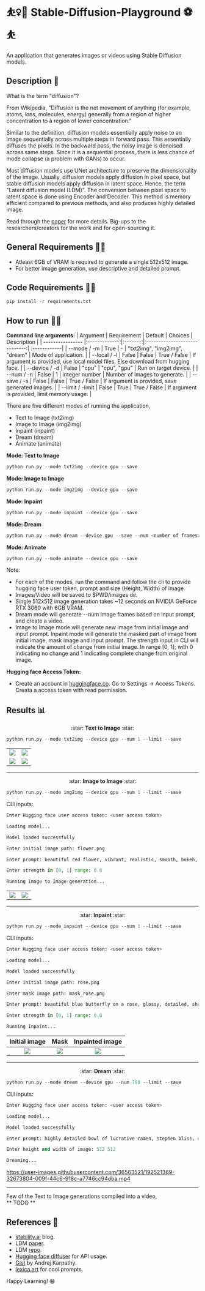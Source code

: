 # ⛹️‍♀️:basketball: Stable-Diffusion-Playground :soccer:⛹️
An application that generates images or videos using Stable Diffusion models.

## Description :scroll:
What is the term "diffusion"? <br />

From Wikipedia, "Diffusion is the net movement of anything (for example, atoms, ions, molecules, energy) generally from a region of higher concentration to a region of lower concentration." <br />

Similar to the definition, diffusion models essentially apply noise to an image sequentially across multiple steps in forward pass. This essentially diffuses the pixels. In the backward pass, the noisy image is denoised across same steps. Since it is a sequential process, there is less chance of mode collapse (a problem with GANs) to occur. <br />

Most diffusion models use UNet architecture to preserve the dimensionality of the image. Usually, diffusion models apply diffusion in pixel space, but stable diffusion models apply diffusion in latent space. Hence, the term "Latent diffusion model (LDM)". The conversion between pixel space to latent space is done using Encoder and Decoder. This method is memory efficient compared to previous methods, and also produces highly detailed image. <br />

Read through the [paper](https://arxiv.org/abs/2112.10752) for more details. Big-ups to the researchers/creators for the work and for open-sourcing it. <br />

## General Requirements :mage_man:
* Atleast 6GB of VRAM is required to generate a single 512x512 image.
* For better image generation, use descriptive and detailed prompt.

## Code Requirements :mage_woman:
```python
pip install -r requirements.txt
```

## How to run :running_man:

<b> Command line arguments: </b>
| Argument         | Requirement   | Default | Choices                       | Description  |
| ---------------- |:-------------:|:-------:|:-----------------------------:| :------------|
| --mode / -m      | True          | -       | "txt2img", "img2img", "dream" | Mode of application. |
| --local / -l     | False         | False   | True / False                  | If argument is provided, use local model files. Else download from hugging face. |
| --device / -d    | False         | "cpu"   | "cpu", "gpu"                  | Run on target device. |
| --num / -n       | False         | 1       | integer number                | Number of images to generate. |
| --save / -s      | False         | False   | True / False                  | If argument is provided, save generated images. |
| --limit / -limit | False         | True    | True / False                  | If argument is provided, limit memory usage. |

There are five different modes of running the application, <br />
* Text to Image (txt2img)
* Image to Image (img2img)
* Inpaint (inpaint)
* Dream (dream)
* Animate (animate)

<b> Mode: Text to Image </b> <br />
```python
python run.py --mode txt2img --device gpu --save
```

<b> Mode: Image to Image </b> <br />
```python
python run.py --mode img2img --device gpu --save
```

<b> Mode: Inpaint </b> <br />
```python
python run.py --mode inpaint --device gpu --save
```

<b> Mode: Dream </b> <br />
```python
python run.py --mode dream --device gpu --save --num <number of frames>
```

<b> Mode: Animate </b> <br />
```python
python run.py --mode animate --device gpu --save
```
Note: <br />
* For each of the modes, run the command and follow the cli to provide hugging face user token, prompt and size (Height, Width) of image. <br />
* Images/Video will be saved to $PWD/images dir.
* Single 512x512 image generation takes ~12 seconds on NVIDIA GeForce RTX 3060 with 6GB VRAM.
* Dream mode will generate --num image frames based on input prompt, and create a video. <br />
* Image to Image mode will generate new image from initial image and input prompt. Inpaint mode will generate the masked part of image from initial image, mask image and input prompt. The strength input in CLI will indicate the amount of change from initial image. In range [0, 1]; with 0 indicating no change and 1 indicating complete change from original image.

<b> Hugging face Access Token: </b><br />
* Create an account in [huggingface.co](https://huggingface.co/). Go to Settings -> Access Tokens. Creata a access token with read permission. <br />

## Results :bar_chart:
<p align="center"> :star: <b> Text to Image </b> :star: </p>

```python
python run.py --mode txt2img --device gpu --num 1 --limit --save
```

|||
|:-------------------------:|:-------------------------:|
|![](https://github.com/Logeswaran123/Stable-Diffusion-Playground/blob/main/images/49.png)|![](https://github.com/Logeswaran123/Stable-Diffusion-Playground/blob/main/images/3.png)|
|![](https://github.com/Logeswaran123/Stable-Diffusion-Playground/blob/main/images/78.png)|![](https://github.com/Logeswaran123/Stable-Diffusion-Playground/blob/main/images/93.png)|
---
<p align="center"> :star: <b> Image to Image </b> :star: </p>

```python
python run.py --mode img2img --device gpu --num 1 --limit --save
```
CLI inputs: <br />
```python
Enter Hugging face user access token: <user access token>

Loading model...

Model loaded successfully

Enter initial image path: flower.png

Enter prompt: beautiful red flower, vibrant, realistic, smooth, bokeh, highly detailed, 4k

Enter strength in [0, 1] range: 0.8

Running Image to Image generation...
```
|||
|:-------------------------:|:-------------------------:|
|![](https://github.com/Logeswaran123/Stable-Diffusion-Playground/blob/main/images/flower.png)|![](https://github.com/Logeswaran123/Stable-Diffusion-Playground/blob/main/images/img2img_1.png)|

---
<p align="center"> :star: <b> Inpaint </b> :star: </p>

```python
python run.py --mode inpaint --device gpu --num 1 --limit --save
```
CLI inputs: <br />
```python
Enter Hugging face user access token: <user access token>

Loading model...

Model loaded successfully

Enter initial image path: rose.png

Enter mask image path: mask_rose.png

Enter prompt: beautiful blue butterfly on a rose, glossy, detailed, sharp, 4k

Enter strength in [0, 1] range: 0.8

Running Inpaint...
```

| Initial image | Mask | Inpainted image |
|:-------------------------:|:-------------------------:|:-------------------------:|
|![](https://github.com/Logeswaran123/Stable-Diffusion-Playground/blob/main/images/rose.png)|![](https://github.com/Logeswaran123/Stable-Diffusion-Playground/blob/main/images/mask_rose.png)|![](https://github.com/Logeswaran123/Stable-Diffusion-Playground/blob/main/images/inpaint_rose.png)|

---
<p align="center"> :star: <b> Dream </b> :star: </p>

```python
python run.py --mode dream --device gpu --num 780 --limit --save
```
CLI inputs: <br />
```python
Enter Hugging face user access token: <user access token>

Loading model...

Model loaded successfully

Enter prompt: highly detailed bowl of lucrative ramen, stephen bliss, unreal engine, fantasy art by greg rutkowski, loish, rhads and lois van baarle, ilya kuvshinov, rossdraws, tom bagshaw, alphonse mucha, global illumination, detailed and intricate environment

Enter height and width of image: 512 512

Dreaming...
```

https://user-images.githubusercontent.com/36563521/192521369-32673804-009f-44c6-918c-a7746cc94dba.mp4

---
Few of the Text to Image generations compiled into a video, <br />
** TODO **

## References :page_facing_up:
* [stability.ai](https://stability.ai/blog/stable-diffusion-public-release) blog.
* LDM [paper](https://arxiv.org/abs/2112.10752).
* LDM [repo](https://github.com/CompVis/latent-diffusion).
* [Hugging face diffuser](https://github.com/huggingface/diffusers/tree/main/src/diffusers/pipelines/stable_diffusion) for API usage.
* [Gist](https://gist.github.com/karpathy/00103b0037c5aaea32fe1da1af553355) by Andrej Karpathy.
* [lexica.art](https://lexica.art/) for cool prompts.

Happy Learning! 😄
